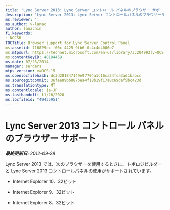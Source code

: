 ```yaml
---
title: 'Lync Server 2013: Lync Server コントロール パネルのブラウザー サポート'
description: 'Lync Server 2013: Lync Server コントロールパネルのブラウザーサポート。'
ms.reviewer: ''
ms.author: v-lanac
author: lanachin
f1.keywords:
- NOCSH
TOCTitle: Browser support for Lync Server Control Panel
ms:assetid: 716829ec-f00c-4425-9fb6-0c4c4d4006e7
ms:mtpsurl: https://technet.microsoft.com/en-us/library/JJ204993(v=OCS.15)
ms:contentKeyID: 48184459
ms.date: 07/23/2014
manager: serdars
mtps_version: v=OCS.15
ms.openlocfilehash: dc3d281847149e97704a1c16ca24fca3ad1babcc
ms.sourcegitcommit: 36fee89bb887bea4f18b19f17a8c69daf5bc423d
ms.translationtype: MT
ms.contentlocale: ja-JP
ms.lasthandoff: 11/26/2020
ms.locfileid: "49435951"
---
```

# <a name="browser-support-for-lync-server-2013-control-panel"></a>Lync Server 2013 コントロール パネルのブラウザー サポート

<div data-xmlns="http://www.w3.org/1999/xhtml">

<div class="topic" data-xmlns="http://www.w3.org/1999/xhtml" data-msxsl="urn:schemas-microsoft-com:xslt" data-cs="https://msdn.microsoft.com/">

<div data-asp="https://msdn2.microsoft.com/asp">



</div>

<div id="mainSection">

<div id="mainBody">

<span> </span>

_**最終更新日:** 2012-09-28_

Lync Server 2013 では、次のブラウザーを使用するときに、トポロジビルダーと Lync Server 2013 コントロールパネルの使用がサポートされています。

  - Internet Explorer 10、32ビット

  - Internet Explorer 9、32ビット

  - Internet Explorer 8、32ビット

</div>

<span> </span>

</div>

</div>

</div>

